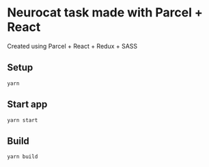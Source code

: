 # Neurocat task made with Parcel + React
Created using
Parcel + React + Redux + SASS

## Setup
```yarn```

## Start app
```yarn start```

## Build
```yarn build```
